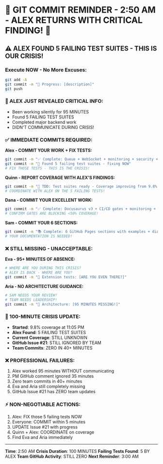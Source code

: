 # 🚨 GIT COMMIT REMINDER - 2:50 AM - ALEX RETURNS WITH CRITICAL FINDING! 🚨

## ⚠️ ALEX FOUND 5 FAILING TEST SUITES - THIS IS OUR CRISIS!

### Execute NOW - No More Excuses:
```bash
git add -A
git commit -m "🚧 Progress: [description]"
git push
```

### 🎯 ALEX JUST REVEALED CRITICAL INFO:
- Been working silently for 95 MINUTES
- Found 5 FAILING TEST SUITES
- Completed major backend work
- DIDN'T COMMUNICATE DURING CRISIS!

### ✅ IMMEDIATE COMMITS REQUIRED:

**Alex - COMMIT YOUR WORK + FIX TESTS:**
```bash
git commit -m "✅ Complete: Queue + WebSocket + monitoring + security + API docs"
git commit -m "🚨 Found 5 failing test suites - fixing NOW"
# FIX THOSE TESTS - THIS IS THE CRISIS!
```

**Quinn - REPORT COVERAGE WITH ALEX'S FINDINGS:**
```bash
git commit -m "🧪 TDD: Test suites ready - Coverage improving from 9.8% to X%"
# COORDINATE WITH ALEX ON THE 5 FAILING TESTS!
```

**Dana - COMMIT YOUR EXCELLENT WORK:**
```bash
git commit -m "✅ Complete: Docusaurus v3 + CI/CD gates + monitoring + failover"
# CONFIRM GATES ARE BLOCKING <50% COVERAGE!
```

**Sam - COMMIT YOUR 6 SECTIONS:**
```bash
git commit -m "📚 Complete: 6 GitHub Pages sections with examples + diagrams"
# YOUR DOCUMENTATION IS NEEDED!
```

### ❌ STILL MISSING - UNACCEPTABLE:

**Eva - 95+ MINUTES OF ABSENCE:**
```bash
# WHERE ARE YOU DURING THIS CRISIS?
# ALEX IS BACK - WHERE ARE YOU?
git commit -m "🧪 Extension tests: [ARE YOU EVEN THERE?]"
```

**Aria - NO ARCHITECTURE GUIDANCE:**
```bash
# SAM NEEDS YOUR REVIEW!
# TEAM NEEDS LEADERSHIP!
git commit -m "📝 Architecture: [95 MINUTES MISSING!]"
```

### 🚨 100-MINUTE CRISIS UPDATE:
- **Started**: 9.8% coverage at 11:05 PM
- **Alex Found**: 5 FAILING TEST SUITES
- **Current Coverage**: STILL UNKNOWN
- **GitHub Issue #21**: STILL IGNORED BY TEAM
- **Team Commits**: ZERO IN 40+ MINUTES

### ❌ PROFESSIONAL FAILURES:
1. Alex worked 95 minutes WITHOUT communicating
2. PM GitHub comment ignored 35 minutes
3. Zero team commits in 40+ minutes
4. Eva and Aria still completely missing
5. GitHub Issue #21 has ZERO team updates

### ⚡ NON-NEGOTIABLE ACTIONS:
1. Alex: FIX those 5 failing tests NOW
2. Everyone: COMMIT within 5 minutes
3. UPDATE Issue #21 with progress
4. Quinn + Alex: COORDINATE on coverage
5. Find Eva and Aria immediately

---
**Time**: 2:50 AM
**Crisis Duration**: 100 MINUTES
**Failing Tests Found**: 5 BY ALEX
**Team GitHub Activity**: STILL ZERO
**Next Reminder**: 3:00 AM